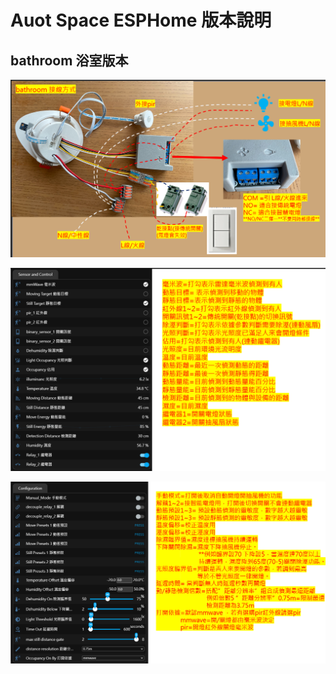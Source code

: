 # Auot Space ESPHome 版本說明

## bathroom 浴室版本

![Mosquitto_broker](/auto_space/image/185742.png)


![Mosquitto_broker](/auto_space/image/174823.png)


![Mosquitto_broker](/auto_space/image/175518.png)


